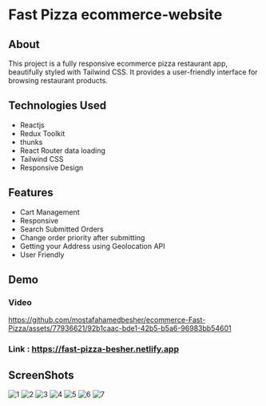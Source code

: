 # Fast Pizza ecommerce-website

## About
This project is a fully responsive ecommerce pizza restaurant app,
beautifully styled with Tailwind CSS. It provides a user-friendly interface for browsing restaurant products.

## Technologies Used
* Reactjs
* Redux Toolkit
* thunks
* React Router data loading
* Tailwind CSS
* Responsive Design

## Features
* Cart Management
* Responsive
* Search Submitted Orders
* Change order priority after submitting
* Getting your Address using Geolocation API
* User Friendly

## Demo
### Video
https://github.com/mostafahamedbesher/ecommerce-Fast-Pizza/assets/77936621/92b1caac-bde1-42b5-b5a6-96983bb54601

### Link : https://fast-pizza-besher.netlify.app

## ScreenShots
![1](https://github.com/mostafahamedbesher/ecommerce-Fast-Pizza/assets/77936621/4439ad37-a079-4ea5-b2a3-9487513bb6d0)
![2](https://github.com/mostafahamedbesher/ecommerce-Fast-Pizza/assets/77936621/a2b698ff-9b28-4219-b2b5-d058a275960b)
![3](https://github.com/mostafahamedbesher/ecommerce-Fast-Pizza/assets/77936621/71f73c18-e511-4f3c-bd43-ce7e3347bc86)
![4](https://github.com/mostafahamedbesher/ecommerce-Fast-Pizza/assets/77936621/76ff8c3d-8dc4-45b4-a3cc-ed8b5b66fe54)
![5](https://github.com/mostafahamedbesher/ecommerce-Fast-Pizza/assets/77936621/3e99d947-9d09-4445-922d-6c5c0607c616)
![6](https://github.com/mostafahamedbesher/ecommerce-Fast-Pizza/assets/77936621/ebe8f35f-9c59-4ee6-a12b-5cf2006528bb)
![7](https://github.com/mostafahamedbesher/ecommerce-Fast-Pizza/assets/77936621/4420a5d4-1c95-4043-adec-60c6fcd3fed8)



